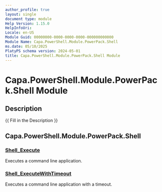 ```yaml
---
author_profile: true
layout: single
document type: module
Help Version: 1.15.0
HelpInfoUri: 
Locale: en-US
Module Guid: 00000000-0000-0000-0000-000000000000
Module Name: Capa.PowerShell.Module.PowerPack.Shell
ms.date: 05/10/2025
PlatyPS schema version: 2024-05-01
title: Capa.PowerShell.Module.PowerPack.Shell Module
---
```


# Capa.PowerShell.Module.PowerPack.Shell Module

## Description

{{ Fill in the Description }}

## Capa.PowerShell.Module.PowerPack.Shell

### [Shell_Execute](Shell_Execute.md)

Executes a command line application.

### [Shell_ExecuteWithTimeout](Shell_ExecuteWithTimeout.md)

Executes a command line application with a timeout.

